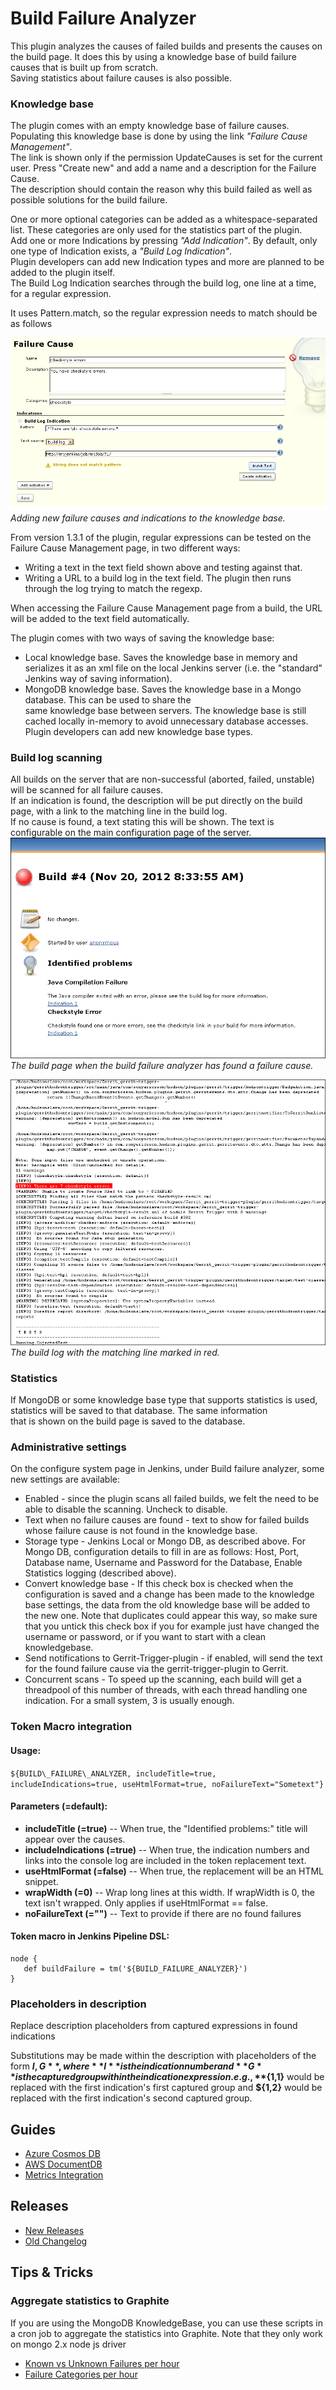 Build Failure Analyzer
======================

This plugin analyzes the causes of failed builds and presents the causes on the build page. It does this by using a knowledge base of build failure causes that is built up from scratch.  
Saving statistics about failure causes is also possible.

### Knowledge base

The plugin comes with an empty knowledge base of failure causes. Populating this knowledge base is done by using the link _"Failure Cause Management"_.  
The link is shown only if the permission UpdateCauses is set for the current user. Press "Create new" and add a name and a description for the Failure Cause.  
The description should contain the reason why this build failed as well as possible solutions for the build failure.

One or more optional categories can be added as a whitespace-separated list. These categories are only used for the statistics part of the plugin.  
Add one or more Indications by pressing _"Add Indication"_. By default, only one type of Indication exists, a _"Build Log Indication"_.  
Plugin developers can add new Indication types and more are planned to be added to the plugin itself.  
The Build Log Indication searches through the build log, one line at a time, for a regular expression.

It uses Pattern.match, so the regular expression needs to match should be as follows


![Adding new failure causes and indications to the knowledge base.](images/bfa-newfailurecause.png)  
_Adding new failure causes and indications to the knowledge base._

From version 1.3.1 of the plugin, regular expressions can be tested on the Failure Cause Management page, in two different ways:

*   Writing a text in the text field shown above and testing against that.
*   Writing a URL to a build log in the text field. The plugin then runs through the log trying to match the regexp.

When accessing the Failure Cause Management page from a build, the URL will be added to the text field automatically.

The plugin comes with two ways of saving the knowledge base:

*   Local knowledge base. Saves the knowledge base in memory and serializes it as an xml file on the local Jenkins server (i.e. the "standard" Jenkins way of saving information).
*   MongoDB knowledge base. Saves the knowledge base in a Mongo database. This can be used to share the  
    same knowledge base between servers. The knowledge base is still cached locally in-memory to avoid unnecessary database accesses.  
    Plugin developers can add new knowledge base types.

### Build log scanning

All builds on the server that are non-successful (aborted, failed, unstable) will be scanned for all failure causes.   
If an indication is found, the description will be put directly on the build page, with a link to the matching line in the build log.  
If no cause is found, a text stating this will be shown. The text is configurable on the main configuration page of the server.  
![The build page when the build failure analyzer has found a failure cause.](images/bfa-buildpage.png)  
_The build page when the build failure analyzer has found a failure cause._

![The build log with the matching line marked in red.](images/bfa-buildlog.png)  
_The build log with the matching line marked in red._

### Statistics

If MongoDB or some knowledge base type that supports statistics is used, statistics will be saved to that database. The same information  
that is shown on the build page is saved to the database.

### Administrative settings

On the configure system page in Jenkins, under Build failure analyzer, some new settings are available:

*   Enabled - since the plugin scans all failed builds, we felt the need to be able to disable the scanning. Uncheck to disable.
*   Text when no failure causes are found - text to show for failed builds whose failure cause is not found in the knowledge base.
*   Storage type - Jenkins Local or Mongo DB, as described above. For Mongo DB, configuration details to fill in are as follows: Host, Port, Database name, Username and Password for the Database, Enable Statistics logging (described above).
*   Convert knowledge base - If this check box is checked when the configuration is saved and a change has been made to the knowledge base settings, the data from the old knowledge base will be added to the new one. Note that duplicates could appear this way, so make sure that you untick this check box if you for example just have changed the username or password, or if you want to start with a clean knowledgebase.
*   Send notifications to Gerrit-Trigger-plugin - if enabled, will send the text for the found failure cause via the gerrit-trigger-plugin to Gerrit.
*   Concurrent scans - To speed up the scanning, each build will get a threadpool of this number of threads, with each thread handling one indication. For a small system, 3 is usually enough.

### Token Macro integration

#### Usage:

`${BUILD\_FAILURE\_ANALYZER, includeTitle=true, includeIndications=true, useHtmlFormat=true, noFailureText="Sometext"}`

#### Parameters (=default):

*   **includeTitle (=true)** -- When true, the "Identified problems:" title will appear over the causes.
*   **includeIndications (=true)** -- When true, the indication numbers and links into the console log are included in the token replacement text.
*   **useHtmlFormat (=false)** -- When true, the replacement will be an HTML snippet.
*   **wrapWidth (=0)** -- Wrap long lines at this width. If wrapWidth is 0, the text isn't wrapped. Only applies if useHtmlFormat == false.
*   **noFailureText (="")** -- Text to provide if there are no found failures

#### Token macro in Jenkins Pipeline DSL:
```
node {
   def buildFailure = tm('${BUILD_FAILURE_ANALYZER}')
}
```    

### Placeholders in description

Replace description placeholders from captured expressions in found indications

Substitutions may be made within the description with placeholders of the form **${I,G}**, where **I** is the indication number and **G** is the captured group within the indication expression. e.g., **${1,1}** would be replaced with the first indication's first captured group and **${1,2}** would be replaced with the first indication's second captured group.

## Guides

* [Azure Cosmos DB](azure.md)
* [AWS DocumentDB](documentDB.md)
* [Metrics Integration](metrics.md)

## Releases
* [New Releases](https://github.com/jenkinsci/build-failure-analyzer-plugin/releases)
* [Old Changelog](old-changelog.md)


## Tips & Tricks

### Aggregate statistics to Graphite

If you are using the MongoDB KnowledgeBase, you can use these scripts in a cron job to aggregate the statistics into Graphite. Note that they only work on mongo 2.x node js driver

*   [Known vs Unknown Failures per hour](https://gist.github.com/rsandell/9484345)
*   [Failure Categories per hour](https://gist.github.com/rsandell/9484534)
